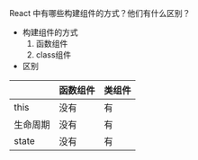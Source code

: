 React 中有哪些构建组件的方式？他们有什么区别？



- 构建组件的方式
  1. 函数组件
  2. class组件
- 区别

|          | 函数组件 | 类组件 |
| -------- | -------- | ------ |
| this     | 没有     | 有     |
| 生命周期 | 没有     | 有     |
| state    | 没有     | 有     |

